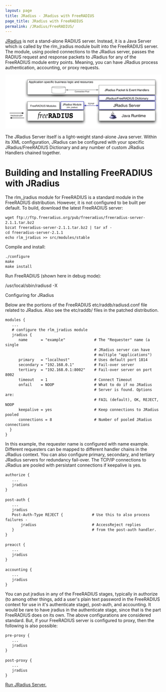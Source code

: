 ```yaml
---
layout: page
title: JRadius - JRadius with FreeRADIUS
page_title: JRadius with FreeRADIUS
permalink: /JRadius/FreeRADIUS/
---
```


[JRadius](/JRadius) is not a stand-alone RADIUS server. Instead, it is a Java
Server which is called by the rlm_jradius module built into the FreeRADIUS
server. The module, using pooled connections to the JRadius server, passes the
RADIUS request and response packets to JRadius for any of the FreeRADIUS module
entry points. Meaning, you can have JRadius process authentication, accounting,
or proxy requests.

![JRadiusFreeRADIUS](/img/JRadiusFreeRADIUS.jpg)

The JRadius Server itself is a light-weight stand-alone Java server. Within its
XML configuration, JRadius can be configured with your specific
JRadius/FreeRADIUS Dictionary and any number of custom JRadius Handlers chained
together.

Building and Installing FreeRADIUS with JRadius
===============================================

The rlm_jradius module for FreeRADIUS is a standard module in the FreeRADIUS
distribution. However, it is not configured to be built per default. To build,
download the latest FreeRADIUS server:

    wget ftp://ftp.freeradius.org/pub/freeradius/freeradius-server-2.1.1.tar.bz2
    bzcat freeradius-server-2.1.1.tar.bz2 | tar xf -
    cd freeradius-server-2.1.1
    echo rlm_jradius >> src/modules/stable

Compile and install:

    ./configure
    make
    make install

Run FreeRADIUS (shown here in debug mode):

/usr/local/sbin/radiusd -X

Configuring for JRadius

Below are the portions of the FreeRADIUS etc/raddb/radiusd.conf file related to
JRadius. Also see the etc/raddb/ files in the patched distribution.

    modules {
       ...
       # configure the rlm_jradius module
       jradius {
          name      = "example"             # The "Requester" name (a single
                                            # JRadius server can have
                                            # multiple "applications")
          primary   = "localhost"           # Uses default port 1814
          secondary = "192.168.0.1"         # Fail-over server
          tertiary  = "192.168.0.1:8002"    # Fail-over server on port 8002
          timeout   = 1                     # Connect Timeout
          onfail    = NOOP                  # What to do if no JRadius
                                            # Server is found. Options are:
                                            # FAIL (default), OK, REJECT, NOOP
          keepalive = yes                   # Keep connections to JRadius pooled
          connections = 8                   # Number of pooled JRadius connections
      }
    }

In this example, the requester name is configured with name example. Different
requesters can be mapped to different handler chains in the JRadius context. You
can also configure primary, secondary, and tertiary JRadius servers for
redundancy fail-over. The TCP/IP connections to JRadius are pooled with
persistant connections if keepalive is yes.

    authorize {
       ...
       jradius
    }
 
    post-auth {
       ...
       jradius
       Post-Auth-Type REJECT {             # Use this to also process failures -
           jradius                         # AccessReject replies 
       }                                   # from the post-auth handler.
    }
  
    preacct {
       ...
       jradius
    }
  
    accounting {
       ...
       jradius
    }

You can put jradius in any of the FreeRADIUS stages, typically in authorize (to
among other things, add a user's plain text password in the FreeRADIUS context
for use in it's authenticate stage), post-auth, and accounting. It would be rare
to have jradius in the authenticate stage, since that is the part FreeRADIUS
does on its own. The above configurations are considered standard. But, if your
FreeRADIUS server is configured to proxy, then the following is also possible:

    pre-proxy {
       ...
       jradius
    }
  
    post-proxy {
       ...
       jradius
    }

[Run JRadius Server.](/JRadius/RunServer)
